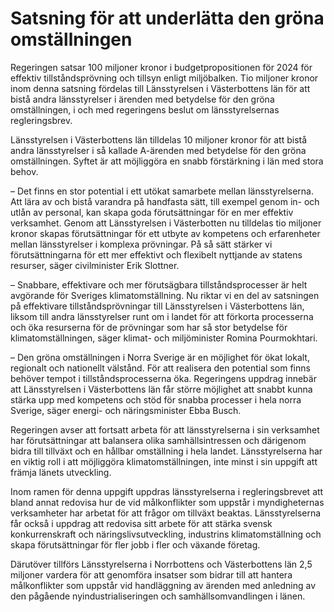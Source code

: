 # Satsning för att underlätta den gröna omställningen

Regeringen satsar 100 miljoner kronor i budgetpropositionen för 2024 för effektiv tillståndsprövning och tillsyn enligt miljöbalken. Tio miljoner kronor inom denna satsning fördelas till Länsstyrelsen i Västerbottens län för att bistå andra länsstyrelser i ärenden med betydelse för den gröna omställningen, i och med regeringens beslut om länsstyrelsernas regleringsbrev.

Länsstyrelsen i Västerbottens län tilldelas 10 miljoner kronor för att bistå andra länsstyrelser i så kallade A-ärenden med betydelse för den gröna omställningen. Syftet är att möjliggöra en snabb förstärkning i län med stora behov.

– Det finns en stor potential i ett utökat samarbete mellan länsstyrelserna. Att lära av och bistå varandra på handfasta sätt, till exempel genom in- och utlån av personal, kan skapa goda förutsättningar för en mer effektiv verksamhet. Genom att Länsstyrelsen i Västerbotten nu tilldelas tio miljoner kronor skapas förutsättningar för ett utbyte av kompetens och erfarenheter mellan länsstyrelser i komplexa prövningar. På så sätt stärker vi förutsättningarna för ett mer effektivt och flexibelt nyttjande av statens resurser, säger civilminister Erik Slottner.

– Snabbare, effektivare och mer förutsägbara tillståndsprocesser är helt avgörande för Sveriges klimatomställning. Nu riktar vi en del av satsningen på effektivare tillståndsprövningar till Länsstyrelsen i Västerbottens län, liksom till andra länsstyrelser runt om i landet för att förkorta processerna och öka resurserna för de prövningar som har så stor betydelse för klimatomställningen, säger klimat- och miljöminister Romina Pourmokhtari.

– Den gröna omställningen i Norra Sverige är en möjlighet för ökat lokalt, regionalt och nationellt välstånd. För att realisera den potential som finns behöver tempot i tillståndsprocesserna öka. Regeringens uppdrag innebär att Länsstyrelsen i Västerbottens län får större möjlighet att snabbt kunna stärka upp med kompetens och stöd för snabba processer i hela norra Sverige, säger energi- och näringsminister Ebba Busch.

Regeringen avser att fortsatt arbeta för att länsstyrelserna i sin verksamhet har förutsättningar att balansera olika samhällsintressen och därigenom bidra till tillväxt och en hållbar omställning i hela landet. Länsstyrelserna har en viktig roll i att möjliggöra klimatomställningen, inte minst i sin uppgift att främja länets utveckling.

Inom ramen för denna uppgift uppdras länsstyrelserna i regleringsbrevet att bland annat redovisa hur de vid målkonflikter som uppstår i myndigheternas verksamheter har arbetat för att frågor om tillväxt beaktas. Länsstyrelserna får också i uppdrag att redovisa sitt arbete för att stärka svensk konkurrenskraft och näringslivsutveckling, industrins klimatomställning och skapa förutsättningar för fler jobb i fler och växande företag.

Därutöver tillförs Länsstyrelserna i Norrbottens och Västerbottens län 2,5 miljoner vardera för att genomföra insatser som bidrar till att hantera målkonflikter som uppstår vid handläggning av ärenden med anledning av den pågående nyindustrialiseringen och samhällsomvandlingen i länen.
